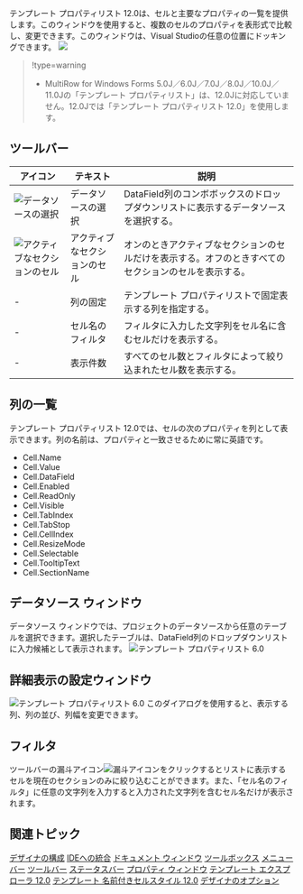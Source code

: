 テンプレート プロパティリスト 12.0は、セルと主要なプロパティの一覧を提供します。このウィンドウを使用すると、複数のセルのプロパティを表形式で比較し、変更できます。このウィンドウは、Visual Studioの任意の位置にドッキングできます。
![](/DOCUMENT_SITE_LINK_PREFIX_HERE/document-site-files/images/f148c511-6e98-4b55-9904-150a375d5825/images/userguide/designerwindow_templatepropertylist60_70p.png)

> !type=warning
>
> * MultiRow for Windows Forms 5.0J／6.0J／7.0J／8.0J／10.0J／11.0Jの「テンプレート プロパティリスト」は、12.0Jに対応していません。12.0Jでは「テンプレート プロパティリスト 12.0」を使用します。

## ツールバー

| アイコン | テキスト | 説明 |
| ---- | ---- | --- |
| ![データソースの選択](/DOCUMENT_SITE_LINK_PREFIX_HERE/document-site-files/images/f148c511-6e98-4b55-9904-150a375d5825/images/userguide/designerwindow_toolbar_datasource.png) | データソースの選択 | DataField列のコンボボックスのドロップダウンリストに表示するデータソースを選択する。 |
| ![アクティブなセクションのセル](/DOCUMENT_SITE_LINK_PREFIX_HERE/document-site-files/images/f148c511-6e98-4b55-9904-150a375d5825/images/userguide/designerwindow_toolbar_filter.png) | アクティブなセクションのセル | オンのときアクティブなセクションのセルだけを表示する。オフのときすべてのセクションのセルを表示する。 |
| - | 列の固定 | テンプレート プロパティリストで固定表示する列を指定する。 |
| - | セル名のフィルタ | フィルタに入力した文字列をセル名に含むセルだけを表示する。 |
| - | 表示件数 | すべてのセル数とフィルタによって絞り込まれたセル数を表示する。 |

## 列の一覧

テンプレート プロパティリスト 12.0では、セルの次のプロパティを列として表示できます。列の名前は、プロパティと一致させるために常に英語です。

* Cell.Name
* Cell.Value
* Cell.DataField
* Cell.Enabled
* Cell.ReadOnly
* Cell.Visible
* Cell.TabIndex
* Cell.TabStop
* Cell.CellIndex
* Cell.ResizeMode
* Cell.Selectable
* Cell.TooltipText
* Cell.SectionName

## データソース ウィンドウ

データソース ウィンドウでは、プロジェクトのデータソースから任意のテーブルを選択できます。選択したテーブルは、DataField列のドロップダウンリストに入力候補として表示されます。
![テンプレート プロパティリスト 6.0](/DOCUMENT_SITE_LINK_PREFIX_HERE/document-site-files/images/f148c511-6e98-4b55-9904-150a375d5825/images/userguide/designerwindow_templatepropertylist60_datasource_70p.png)

## 詳細表示の設定ウィンドウ

![テンプレート プロパティリスト 6.0](/DOCUMENT_SITE_LINK_PREFIX_HERE/document-site-files/images/f148c511-6e98-4b55-9904-150a375d5825/images/userguide/designerwindow_templatepropertylist60_details_70p.png)
このダイアログを使用すると、表示する列、列の並び、列幅を変更できます。

## フィルタ

ツールバーの漏斗アイコン![漏斗アイコン](/DOCUMENT_SITE_LINK_PREFIX_HERE/document-site-files/images/f148c511-6e98-4b55-9904-150a375d5825/images/userguide/designerwindow_toolbar_filter.png)をクリックするとリストに表示するセルを現在のセクションのみに絞り込むことができます。また、「セル名のフィルタ」に任意の文字列を入力すると入力された文字列を含むセル名だけが表示されます。

## 関連トピック

[デザイナの構成](gcdocsite__documentlink?toc-item-id=05b97199-83cf-430b-8e01-192832beb998)
[IDEへの統合](gcdocsite__documentlink?toc-item-id=4b5dbff6-61a9-41e0-8d95-f44b61d8125f)
[ドキュメント ウィンドウ](gcdocsite__documentlink?toc-item-id=a50a7056-b7cb-4470-a8b4-968401758377)
[ツールボックス](gcdocsite__documentlink?toc-item-id=d8bffcdf-c91f-4b93-a25a-e563b7dd4e76)
[メニューバー](gcdocsite__documentlink?toc-item-id=8429d9b6-bf1f-4a58-b622-4a4b9448881a)
[ツールバー](gcdocsite__documentlink?toc-item-id=14a24d35-674f-4b1e-bf47-3804df966205)
[ステータスバー](gcdocsite__documentlink?toc-item-id=18b5e2e6-1a18-44e3-affb-0a09b7dae334)
[プロパティ ウィンドウ](gcdocsite__documentlink?toc-item-id=20b4f6f7-2cd2-4a68-a2bf-303d8275bc71)
[テンプレート エクスプローラ 12.0](gcdocsite__documentlink?toc-item-id=3a403f45-7088-4ce8-80bd-577878a61691)
[テンプレート 名前付きセルスタイル 12.0](gcdocsite__documentlink?toc-item-id=b26512cc-0b28-4c99-b040-437484c9e914)
[デザイナのオプション](gcdocsite__documentlink?toc-item-id=2a9146c9-53dd-48ee-b6ef-a3964fe07b78)